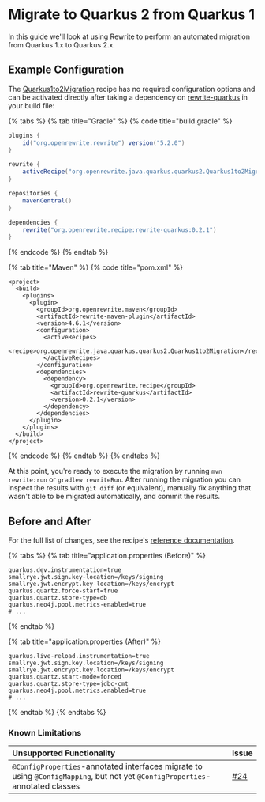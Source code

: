 # Migrate to Quarkus 2 from Quarkus 1

In this guide we'll look at using Rewrite to perform an automated migration from Quarkus 1.x to Quarkus 2.x.

## Example Configuration

The [Quarkus1to2Migration](../reference/recipes/java/quarkus/quarkus2/quarkus1to2migration.md) recipe has no required configuration options and can be activated directly after taking a dependency on [rewrite-quarkus](https://github.com/openrewrite/rewrite-quarkus) in your build file:

{% tabs %}
{% tab title="Gradle" %}
{% code title="build.gradle" %}
```groovy
plugins {
    id("org.openrewrite.rewrite") version("5.2.0")
}

rewrite {
    activeRecipe("org.openrewrite.java.quarkus.quarkus2.Quarkus1to2Migration")
}

repositories {
    mavenCentral()
}

dependencies {
    rewrite("org.openrewrite.recipe:rewrite-quarkus:0.2.1")
}
```
{% endcode %}
{% endtab %}

{% tab title="Maven" %}
{% code title="pom.xml" %}
```markup
<project>
  <build>
    <plugins>
      <plugin>
        <groupId>org.openrewrite.maven</groupId>
        <artifactId>rewrite-maven-plugin</artifactId>
        <version>4.6.1</version>
        <configuration>
          <activeRecipes>
            <recipe>org.openrewrite.java.quarkus.quarkus2.Quarkus1to2Migration</recipe>
          </activeRecipes>
        </configuration>
        <dependencies>
          <dependency>
            <groupId>org.openrewrite.recipe</groupId>
            <artifactId>rewrite-quarkus</artifactId>
            <version>0.2.1</version>
          </dependency>
        </dependencies>
      </plugin>
    </plugins>
  </build>
</project>
```
{% endcode %}
{% endtab %}
{% endtabs %}

At this point, you're ready to execute the migration by running `mvn rewrite:run` or `gradlew rewriteRun`. After running the migration you can inspect the results with `git diff` \(or equivalent\), manually fix anything that wasn't able to be migrated automatically, and commit the results.

## Before and After

For the full list of changes, see the recipe's [reference documentation](../reference/recipes/java/quarkus/quarkus2/quarkus1to2migration.md).

{% tabs %}
{% tab title="application.properties \(Before\)" %}
```markup
quarkus.dev.instrumentation=true
smallrye.jwt.sign.key-location=/keys/signing
smallrye.jwt.encrypt.key-location=/keys/encrypt
quarkus.quartz.force-start=true
quarkus.quartz.store-type=db
quarkus.neo4j.pool.metrics-enabled=true
# ...
```
{% endtab %}

{% tab title="application.properties \(After\)" %}
```markup
quarkus.live-reload.instrumentation=true
smallrye.jwt.sign.key.location=/keys/signing
smallrye.jwt.encrypt.key.location=/keys/encrypt
quarkus.quartz.start-mode=forced
quarkus.quartz.store-type=jdbc-cmt
quarkus.neo4j.pool.metrics.enabled=true
# ...
```
{% endtab %}
{% endtabs %}

### Known Limitations

| Unsupported Functionality | Issue |
| :--- | :--- |
| `@ConfigProperties`-annotated interfaces migrate to using `@ConfigMapping`, but not yet `@ConfigProperties`-annotated classes | [\#24](https://github.com/openrewrite/rewrite-quarkus/issues/24) |

